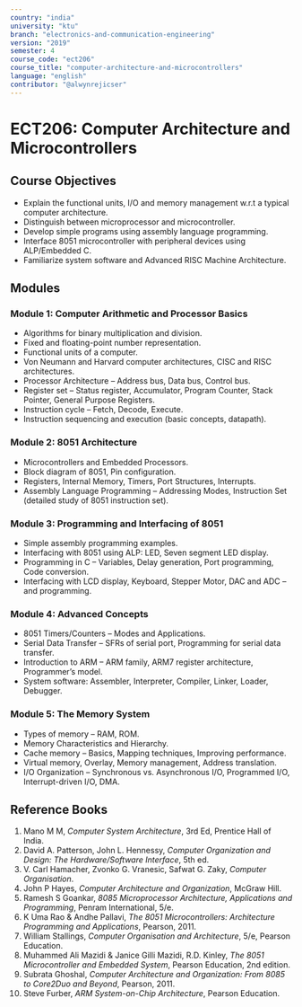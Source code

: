```yaml
---
country: "india"
university: "ktu"
branch: "electronics-and-communication-engineering"
version: "2019"
semester: 4
course_code: "ect206"
course_title: "computer-architecture-and-microcontrollers"
language: "english"
contributor: "@alwynrejicser"
---
```


# ECT206: Computer Architecture and Microcontrollers

## Course Objectives

- Explain the functional units, I/O and memory management w.r.t a typical computer architecture.
- Distinguish between microprocessor and microcontroller.
- Develop simple programs using assembly language programming.
- Interface 8051 microcontroller with peripheral devices using ALP/Embedded C.
- Familiarize system software and Advanced RISC Machine Architecture.

## Modules

### Module 1: Computer Arithmetic and Processor Basics

- Algorithms for binary multiplication and division.
- Fixed and floating-point number representation.
- Functional units of a computer.
- Von Neumann and Harvard computer architectures, CISC and RISC architectures.
- Processor Architecture – Address bus, Data bus, Control bus.
- Register set – Status register, Accumulator, Program Counter, Stack Pointer, General Purpose Registers.
- Instruction cycle – Fetch, Decode, Execute.
- Instruction sequencing and execution (basic concepts, datapath).

### Module 2: 8051 Architecture

- Microcontrollers and Embedded Processors.
- Block diagram of 8051, Pin configuration.
- Registers, Internal Memory, Timers, Port Structures, Interrupts.
- Assembly Language Programming – Addressing Modes, Instruction Set (detailed study of 8051 instruction set).

### Module 3: Programming and Interfacing of 8051

- Simple assembly programming examples.
- Interfacing with 8051 using ALP: LED, Seven segment LED display.
- Programming in C – Variables, Delay generation, Port programming, Code conversion.
- Interfacing with LCD display, Keyboard, Stepper Motor, DAC and ADC – and programming.

### Module 4: Advanced Concepts

- 8051 Timers/Counters – Modes and Applications.
- Serial Data Transfer – SFRs of serial port, Programming for serial data transfer.
- Introduction to ARM – ARM family, ARM7 register architecture, Programmer’s model.
- System software: Assembler, Interpreter, Compiler, Linker, Loader, Debugger.

### Module 5: The Memory System

- Types of memory – RAM, ROM.
- Memory Characteristics and Hierarchy.
- Cache memory – Basics, Mapping techniques, Improving performance.
- Virtual memory, Overlay, Memory management, Address translation.
- I/O Organization – Synchronous vs. Asynchronous I/O, Programmed I/O, Interrupt-driven I/O, DMA.

## Reference Books

1. Mano M M, *Computer System Architecture*, 3rd Ed, Prentice Hall of India.
2. David A. Patterson, John L. Hennessy, *Computer Organization and Design: The Hardware/Software Interface*, 5th ed.
3. V. Carl Hamacher, Zvonko G. Vranesic, Safwat G. Zaky, *Computer Organisation*.
4. John P Hayes, *Computer Architecture and Organization*, McGraw Hill.
5. Ramesh S Goankar, *8085 Microprocessor Architecture, Applications and Programming*, Penram International, 5/e.
6. K Uma Rao & Andhe Pallavi, *The 8051 Microcontrollers: Architecture Programming and Applications*, Pearson, 2011.
7. William Stallings, *Computer Organisation and Architecture*, 5/e, Pearson Education.
8. Muhammed Ali Mazidi & Janice Gilli Mazidi, R.D. Kinley, *The 8051 Microcontroller and Embedded System*, Pearson Education, 2nd edition.
9. Subrata Ghoshal, *Computer Architecture and Organization: From 8085 to Core2Duo and Beyond*, Pearson, 2011.
10. Steve Furber, *ARM System-on-Chip Architecture*, Pearson Education.


